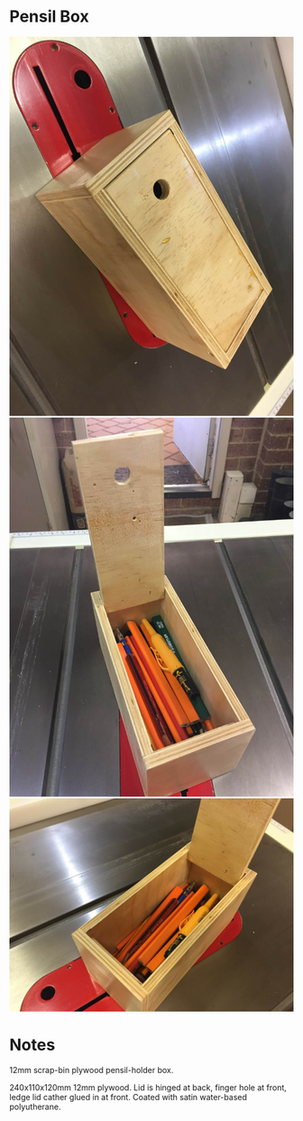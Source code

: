# Pensil Box

![Box](pics/box.jpg)
![Front](pics/open-front.jpg)
![Side](pics/open-side.jpg)

# Notes

12mm scrap-bin plywood pensil-holder box.

240x110x120mm 12mm plywood. Lid is hinged at back, finger hole at front, ledge
lid cather glued in at front. Coated with satin water-based polyutherane.
